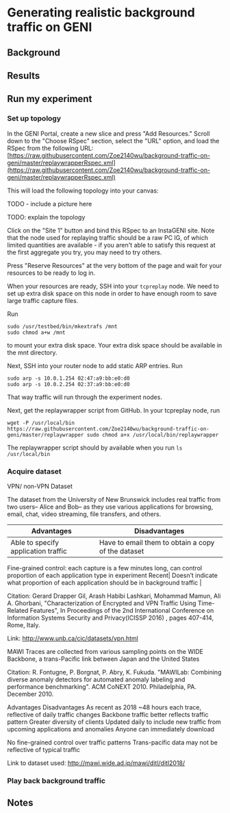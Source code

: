 # Generating realistic background traffic on GENI


## Background


## Results

## Run my experiment


### Set up topology

In the GENI Portal, create a new slice and press "Add Resources." Scroll down to the "Choose RSpec" section, select the "URL" option, and load the RSpec from the following URL: [https://raw.githubusercontent.com/Zoe2140wu/background-traffic-on-geni/master/replaywrapperRspec.xml](https://raw.githubusercontent.com/Zoe2140wu/background-traffic-on-geni/master/replaywrapperRspec.xml)

This will load the following topology into your canvas:

TODO - include a picture here

TODO: explain the topology

Click on the "Site 1" button and bind this RSpec to an InstaGENI site. Note that the node used for replaying traffic should be a raw PC IG, of which limited quantities are available - if you aren't able to satisfy this request at the first aggregate you try, you may need to try others. 

Press "Reserve Resources" at the very bottom of the page and wait for your resources to be ready to log in. 

When your resources are ready, SSH into your `tcpreplay` node. We need to set up extra disk space on this node in order to have enough room to save large traffic capture files.

Run 

```
sudo /usr/testbed/bin/mkextrafs /mnt
sudo chmod a+w /mnt
```

to mount your extra disk space. Your extra disk space should be available in the mnt directory.

Next, SSH into your router node to add static ARP entries. Run 

```
sudo arp -s 10.0.1.254 02:47:a9:bb:e0:d0
sudo arp -s 10.0.2.254 02:37:a9:bb:e0:d0
```

That way traffic will run through the experiment nodes.

Next, get the replaywrapper script from GitHub. In your tcpreplay node, run

`wget -P /usr/local/bin https://raw.githubusercontent.com/Zoe2140wu/background-traffic-on-geni/master/replaywrapper
sudo chmod a+x /usr/local/bin/replaywrapper`

The replaywrapper script should by available when you run `ls /usr/local/bin` 

### Acquire dataset

VPN/ non-VPN Dataset

The dataset from the University of New Brunswick includes real traffic from two users– Alice and Bob– as they use various applications for browsing, email, chat, video streaming, file transfers, and others. 

Advantages    | Disadvantages
------------- | ------------- 
Able to specify application traffic | Have to email them to obtain a copy of the dataset
Fine-grained control: each capture is a few minutes long, can control proportion of each application type in experiment
Recent| Doesn’t indicate what proportion of each application should be in background traffic      | 

Citation: Gerard Drapper Gil, Arash Habibi Lashkari, Mohammad Mamun, Ali A. Ghorbani, "Characterization of Encrypted and VPN Traffic Using Time-Related Features", In Proceedings of the 2nd International Conference on Information Systems Security and Privacy(ICISSP 2016) , pages 407-414, Rome, Italy.



Link: http://www.unb.ca/cic/datasets/vpn.html


MAWI
Traces are collected from various sampling points on the WIDE Backbone, a trans-Pacific link between Japan and the United States





Citation: R. Fontugne, P. Borgnat, P. Abry, K. Fukuda. "MAWILab: Combining diverse anomaly detectors for automated anomaly labeling and performance benchmarking". ACM CoNEXT 2010. Philadelphia, PA. December 2010.


 Advantages
Disadvantages
As recent as 2018
~48 hours each trace, reflective of daily traffic changes
Backbone traffic better reflects traffic pattern
Greater diversity of clients
Updated daily to include new traffic from upcoming applications and anomalies
Anyone can immediately download


No fine-grained control over traffic patterns
Trans-pacific data may not be reflective of typical traffic

Link to dataset used: http://mawi.wide.ad.jp/mawi/ditl/ditl2018/

### Play back background traffic


## Notes

